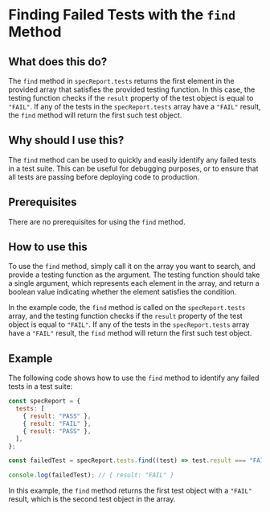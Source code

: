 
  
   # Finding Failed Tests with the `find` Method

## What does this do?

The `find` method in `specReport.tests` returns the first element in the provided array that satisfies the provided testing function. In this case, the testing function checks if the `result` property of the test object is equal to `"FAIL"`. If any of the tests in the `specReport.tests` array have a `"FAIL"` result, the `find` method will return the first such test object.

## Why should I use this?

The `find` method can be used to quickly and easily identify any failed tests in a test suite. This can be useful for debugging purposes, or to ensure that all tests are passing before deploying code to production.

## Prerequisites

There are no prerequisites for using the `find` method.

## How to use this

To use the `find` method, simply call it on the array you want to search, and provide a testing function as the argument. The testing function should take a single argument, which represents each element in the array, and return a boolean value indicating whether the element satisfies the condition.

In the example code, the `find` method is called on the `specReport.tests` array, and the testing function checks if the `result` property of the test object is equal to `"FAIL"`. If any of the tests in the `specReport.tests` array have a `"FAIL"` result, the `find` method will return the first such test object.

## Example

The following code shows how to use the `find` method to identify any failed tests in a test suite:

```javascript
const specReport = {
  tests: [
    { result: "PASS" },
    { result: "FAIL" },
    { result: "PASS" },
  ],
};

const failedTest = specReport.tests.find((test) => test.result === "FAIL");

console.log(failedTest); // { result: "FAIL" }
```

In this example, the `find` method returns the first test object with a `"FAIL"` result, which is the second test object in the array.
  
  